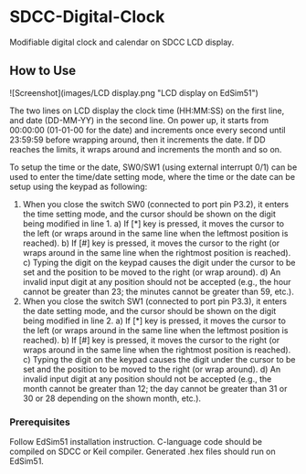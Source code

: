 # SDCC-Digital-Clock

Modifiable digital clock and calendar on SDCC LCD display.

## How to Use

![Screenshot](images/LCD display.png "LCD display on EdSim51")

The two lines on LCD display the clock time (HH:MM:SS) on the first line, and date (DD-MM-YY) in the second line.
On power up, it starts from 00:00:00 (01-01-00 for the date) and increments once every second until 23:59:59 before wrapping around, then it increments the date. If DD reaches the limits, it wraps around and increments the month and so on.

To setup the time or the date, SW0/SW1 (using external interrupt 0/1) can be used to enter the time/date setting mode, where the time or the date can be setup using the keypad as following:

1. When you close the switch SW0 (connected to port pin P3.2), it enters the time setting mode, and the cursor should be shown on the digit being modified in line 1.
	a) If [*] key is pressed, it moves the cursor to the left (or wraps around in the same line when the leftmost position is reached).
	b) If [#] key is pressed, it moves the cursor to the right (or wraps around in the same line when the rightmost position is reached).
	c) Typing the digit on the keypad causes the digit under the cursor to be set and the position to be moved to the right (or wrap around).
	d) An invalid input digit at any position should not be accepted (e.g., the hour cannot be greater than 23; the minutes cannot be greater than 59, etc.).
2. When you close the switch SW1 (connected to port pin P3.3), it enters the date setting mode, and the cursor should be shown on the digit being modified in line 2.
	a) If [*] key is pressed, it moves the cursor to the left (or wraps around in the same line when the leftmost position is reached).	
	b) If [#] key is pressed, it moves the cursor to the right (or wraps around in the same line when the rightmost position is reached).
	c) Typing the digit on the keypad causes the digit under the cursor to be set and the position to be moved to the right (or wrap around).
	d) An invalid input digit at any position should not be accepted (e.g., the month cannot be greater than 12; the day cannot be greater than 31 or 30 or 28 depending on the shown month, etc.).

### Prerequisites

Follow EdSim51 installation instruction. C-language code should be compiled on SDCC or Keil compiler. Generated .hex files should run on EdSim51.